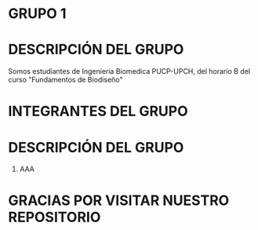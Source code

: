 # GRUPO 1
                
# DESCRIPCIÓN DEL GRUPO
Somos estudiantes de Ingenieria Biomedica PUCP-UPCH, del horario B del curso "Fundamentos de Biodiseño"

# INTEGRANTES DEL GRUPO

# DESCRIPCIÓN DEL GRUPO
1) AAA
# GRACIAS POR VISITAR NUESTRO REPOSITORIO
